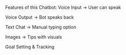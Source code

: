 Features of this Chatbot:
Voice Input → User can speak

Voice Output → Bot speaks back

Text Chat → Manual typing option

Images → Tips with visuals

Goal Setting & Tracking
